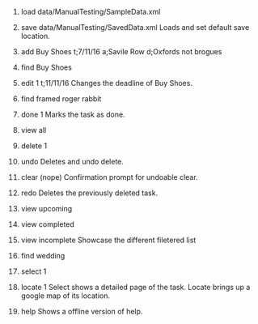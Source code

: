 1. load data/ManualTesting/SampleData.xml
2. save data/ManualTesting/SavedData.xml
Loads and set default save location.

1. add Buy Shoes t;7/11/16 a;Savile Row d;Oxfords not brogues
2. find Buy Shoes
3. edit 1 t;11/11/16
Changes the deadline of Buy Shoes.

1. find framed roger rabbit
2. done 1
Marks the task as done.

1. view all
2. delete 1
3. undo
Deletes and undo delete.

1. clear (nope)
Confirmation prompt for undoable clear.

1. redo
Deletes the previously deleted task.

1. view upcoming
2. view completed
3. view incomplete
Showcase the different filetered list

1. find wedding
2. select 1
3. locate 1
Select shows a detailed page of the task. Locate brings up a google map of its location.

1. help
Shows a offline version of help.